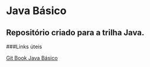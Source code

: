 # Java Básico

## Repositório criado para a trilha Java.

###Links úteis

[Git Book Java Básico](https://felipe-silva-aguiar.gitbook.io/dio-java/gitbook/summary)
